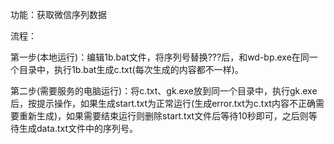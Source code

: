 功能：获取微信序列数据

流程：

第一步(本地运行)：编辑1b.bat文件，将序列号替换???后，和wd-bp.exe在同一个目录中，执行1b.bat生成c.txt(每次生成的内容都不一样)。

第二步(需要服务的电脑运行)：将c.txt、gk.exe放到同一个目录中，执行gk.exe后，按提示操作，如果生成start.txt为正常运行(生成error.txt为c.txt内容不正确需要重新生成)，如果需要结束运行则删除start.txt文件后等待10秒即可，之后则等待生成data.txt文件中的序列号。

